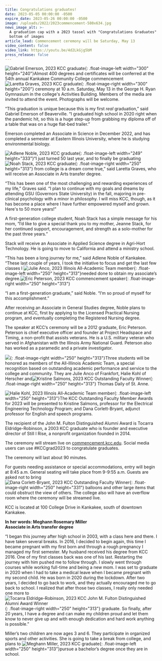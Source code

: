 ```yaml
---
title: Congratulations graduates!
date: 2023-05-05 00:00:00 -0500
expire_date: 2023-05-26 00:00:00 -0500
image: /uploads/2022/2023commencement-580x634.jpg
news_image_alt: >-
  A graduation cap with a 2023 tassel with "Congratulations Graduates" text on
  bottom of images
article_lead: Commencement ceremony will be Saturday, May 13
video_content: false
video_link: https://youtu.be/4d2LkGjg5bM
press_release: false
---
```

![Gabriel Emerson, 2023 KCC graduate](/uploads/2022/gabriel-emerson300x240.jpg "Gabriel Emerson, 2023 KCC graduate"){: .float-image-left width="300" height="240"}Almost 400 degrees and certificates will be conferred at the 54th annual Kankakee Community College commencement![Laretta Graves, 2023 KCC graduate](/uploads/2022/laretta-graves300x200.jpg "Laretta Graves, 2023 KCC graduate"){: .float-image-right width="300" height="200"} ceremony at 10 a.m. Saturday, May 13 in the George H. Ryan Gymnasium in the college's Activities Building. Members of the media are invited to attend the event. Photographs will be welcome.

“This graduation is unique because this is my first *real* graduation,” said Gabriel Emerson of Beaverville. “I graduated high school in 2020 right when the pandemic hit, so this is a huge step-up from grabbing my diploma off of a table that was on a huge flat-bed trailer.”

Emerson completed an Associate in Science in December 2022, and has completed a semester at Eastern Illinois University, where he is studying environmental biology.

![Adlene Noble, 2023 KCC graduate](/uploads/2022/adlene-noble250x333.jpg "Adlene Noble, 2023 KCC graduate"){: .float-image-left width="249" height="333"}“I just turned 50 last year, and to finally be graduating![Noah Stack, 2023 KCC graduate](/uploads/2022/noah-stack250x313.jpg "Noah Stack, 2023 KCC graduate"){: .float-image-right width="250" height="313"} from college is a dream come true,” said Laretta Graves, who will receive an Associate in Arts transfer degree.

“This has been one of the most challenging and rewarding experiences of my life,” Graves said. “I plan to continue with my goals and dreams by attending GSU (Governors State University) in the fall, majoring in pre-clinical psychology with a minor in philosophy. I will miss KCC, though, as it has become a place where I have further empowered myself and grown. Here's to 50 more years!”

A first-generation college student, Noah Stack has a simple message for his mom, “I’d like to give a special thank you to my mother, Jeanne Stack, for her continued support, encouragement, and strength as a solo-mother for the past three years.”

Stack will receive an Associate in Applied Science degree in Agri-Hort Technology. He is going to move to California and attend a ministry school.

“This has been a long journey for me,” said Adlene Noble of Kankakee. “These last couple of years, I took the initiative to focus and get the last few classes I ![Julie Anco, 2023 Illinois All-Academic Team member](/uploads/2022/julie-anco250x313.jpg "Julie Anco, 2023 Illinois All-Academic Team member"){: .float-image-left width="250" height="313"}needed done to obtain my associate’s degree.![Eric Peterson, 2023 KCC commencement speaker](/uploads/2022/eric-peterson-grad-speaker-2023-250x313.jpg "Eric Peterson, 2023 KCC commencement speaker"){: .float-image-right width="250" height="313"}

“I am a first-generation graduate,” said Noble. “I’m so proud of myself for this accomplishment.”

After receiving an Associate in General Studies degree, Noble plans to continue at KCC, first by applying to the Licensed Practical Nursing program, and eventually completing the Registered Nursing degree.

The speaker at KCC’s ceremony will be a 2012 graduate, Eric Peterson. Peterson is chief executive officer and founder at Project Headspace and Timing, a non-profit that assists veterans. He is a U.S. military veteran who served in Afghanistan with the Illinois Army National Guard. Peterson also has worked as a paramedic and a private investigator.

![](/uploads/2022/thomas-daily250x313.jpg){: .float-image-right width="250" height="313"}Three students will be honored as members of the All-Illinois Academic Team, a special recognition based on outstanding academic performance and service to the college and community. They are Julie Anco of Frankfort, Halie Kohl of Herscher and![Kristine Salmons, 2023 KCC Outstanding Faculty Winner](/uploads/2022/kristine-salmons250x313-1.jpg "Kristine Salmons, 2023 KCC Outstanding Faculty Winner"){: .float-image-right width="250" height="313"} Thomas Daily of St. Anne.

![Halie Kohl, 2023 Illinois All-Academic Team member](/uploads/2022/halie-kohl250x313.jpg "Halie Kohl, 2023 Illinois All-Academic Team member"){: .float-image-left width="250" height="313"}The KCC Outstanding Faculty Member Awards for 2023 will be presented to Kristine Salmons, professor for the Electrical Engineering Technology Program; and Dana Corlett-Bryant, adjunct professor for English and speech programs.

The recipient of the John M. Fulton Distinguished Alumni Award is Tocarra Eldridge-Robinson, a 2003 KCC graduate who is founder and executive director of Still I Rise, a nonprofit organization founded in 2014.

The ceremony will stream live on [commencement.kcc.edu](https://commencement.kcc.edu/). Social media users can use \#KCCgrad2023 to congratulate graduates.

The ceremony will last about 90 minutes.

For guests needing assistance or special accommodations, entry will begin at 8:45 a.m. General seating will take place from 9-9:55 a.m. Guests are asked not to bring![Dana Corlett-Bryant, 2023 KCC Outstanding Faculty Winner](/uploads/2022/dana-corlett-bryant250x331.jpg "Dana Corlett-Bryant, 2023 KCC Outstanding Faculty Winner"){: .float-image-right width="250" height="331"} balloons and other large items that could obstruct the view of others. The college also will have an overflow room where the ceremony will be streamed live.

KCC is located at 100 College Drive in Kankakee, south of downtown Kankakee.

**In her words: Meghann Rosemary Miller<br>Associate in Arts transfer degree**

“I began this journey after high school in 2003, with a class here and there. I have taken several breaks. In 2016, I decided to begin again, this time I became pregnant with my first born and through a rough pregnancy I managed my first semester. My husband received his degree from KCC 2016. One of my first classes back was one of his last. Restarting the journey with him pushed me to follow through. I slowly went through courses while working full-time and being a new mom. I was set to graduate in 2020 when I had to take a medical leave when I became pregnant with my second child. He was born in 2020 during the lockdown. After two years, I decided to go back to work, and they actually encouraged me to go back to school. I realized that after those two classes, I really only needed one more to![Tocarra Eldridge-Robinson, 2023 KCC John M. Fulton Distinguished Alumni Award Winner](/uploads/2022/tocarra-eldridge-robinson250x313.jpg "Tocarra Eldridge-Robinson, 2023 KCC John M. Fulton Distinguished Alumni Award Winner"){: .float-image-right width="250" height="313"} graduate. So finally, after 20 years, I have a degree and can make my children proud and let them know to never give up and with enough dedication and hard work anything is possible.”

Miller’s two children are now ages 3 and 6. They participate in organized sports and other activities. She is going to take a break from college, and plans to ![Meghann Miller, 2023 KCC graduate](/uploads/2022/meghann-miller250x313.jpg "Meghann Miller, 2023 KCC graduate"){: .float-image-left width="250" height="313"}pursue a bachelor’s degree once they are in school.